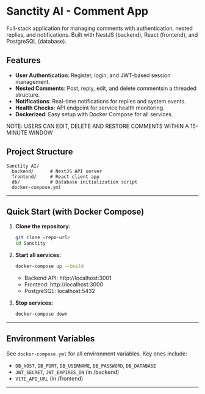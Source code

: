 # Sanctity AI - Comment App

Full-stack application for managing comments with authentication, nested replies, and notifications. Built with NestJS (backend), React (frontend), and PostgreSQL (database).

## Features

- **User Authentication**: Register, login, and JWT-based session management.
- **Nested Comments**: Post, reply, edit, and delete commentsin a threaded structure.
- **Notifications**: Real-time notifications for replies and system events.
- **Health Checks**: API endpoint for service health monitoring.
- **Dockerized**: Easy setup with Docker Compose for all services.

NOTE: USERS CAN EDIT, DELETE AND RESTORE COMMENTS WITHIN A 15-MINUTE WINDOW

## Project Structure

```
Sanctity AI/
  backend/      # NestJS API server
  frontend/     # React client app
  db/           # Database initialization script
  docker-compose.yml
```


---

## Quick Start (with Docker Compose)

1. **Clone the repository:**
   ```sh
   git clone <repo-url>
   cd Sanctity
   ```
2. **Start all services:**
   ```sh
   docker-compose up --build
   ```
   - Backend API: http://localhost:3001
   - Frontend: http://localhost:3000
   - PostgreSQL: localhost:5432

3. **Stop services:**
   ```sh
   docker-compose down
   ```

---

## Environment Variables

See `docker-compose.yml` for all environment variables. Key ones include:
- `DB_HOST`, `DB_PORT`, `DB_USERNAME`, `DB_PASSWORD`, `DB_DATABASE`
- `JWT_SECRET`, `JWT_EXPIRES_IN` (in /backend)
- `VITE_API_URL` (in /frontend)

---
